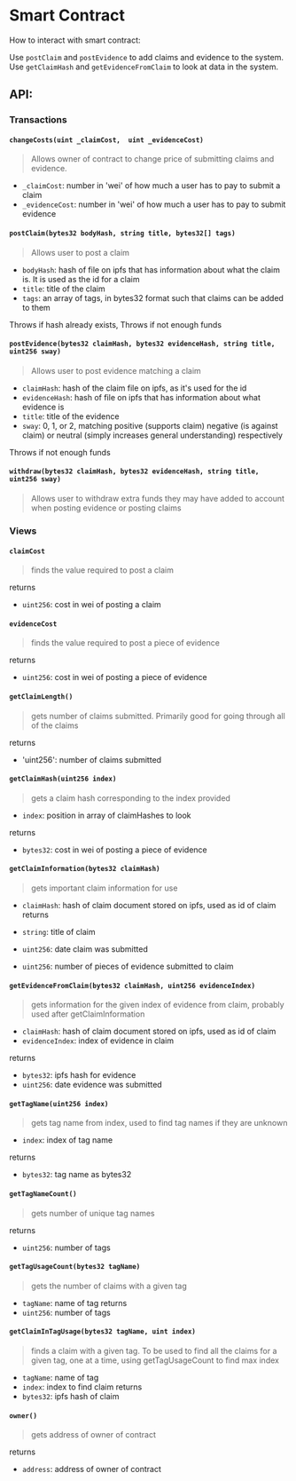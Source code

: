 # Smart Contract

How to interact with smart contract:

Use `postClaim` and `postEvidence` to add claims and evidence to the system. Use `getClaimHash` and `getEvidenceFromClaim` to look at data in the system.


## API:

### Transactions

#### `changeCosts(uint _claimCost,  uint _evidenceCost)`

> Allows owner of contract to change price of submitting claims and evidence.

- `_claimCost`: number in 'wei' of how much a user has to pay to submit a claim
- `_evidenceCost`: number in 'wei' of how much a user has to pay to submit evidence


#### `postClaim(bytes32 bodyHash, string title, bytes32[] tags)`

> Allows user to post a claim

- `bodyHash`: hash of file on ipfs that has information about what the claim is. It is used as the id for a claim
- `title`: title of the claim
- `tags`: an array of tags, in bytes32 format such that claims can be added to them

Throws if hash already exists, Throws if not enough funds


#### `postEvidence(bytes32 claimHash, bytes32 evidenceHash, string title, uint256 sway)`

> Allows user to post evidence matching a claim

- `claimHash`: hash of the claim file on ipfs, as it's used for the id
- `evidenceHash`: hash of file on ipfs that has information about what evidence is
- `title`: title of the evidence
- `sway`: 0, 1, or 2, matching positive (supports claim) negative (is against claim) or neutral (simply increases general understanding) respectively

Throws if not enough funds

#### `withdraw(bytes32 claimHash, bytes32 evidenceHash, string title, uint256 sway)`

> Allows user to withdraw extra funds they may have added to account when posting evidence or posting claims


### Views

#### `claimCost`

> finds the value required to post a claim

returns
- `uint256`: cost in wei of posting a claim

#### `evidenceCost`

> finds the value required to post a piece of evidence

returns
- `uint256`: cost in wei of posting a piece of evidence


#### `getClaimLength()`

> gets number of claims submitted. Primarily good for going through all of the claims

returns
- 'uint256': number of claims submitted


#### `getClaimHash(uint256 index)`

> gets a claim hash corresponding to the index provided

- `index`: position in array of claimHashes to look

returns
- `bytes32`: cost in wei of posting a piece of evidence

#### `getClaimInformation(bytes32 claimHash)`

> gets important claim information for use

- `claimHash`: hash of claim document stored on ipfs, used as id of claim
returns

- `string`: title of claim
- `uint256`: date claim was submitted
- `uint256`: number of pieces of evidence submitted to claim

#### `getEvidenceFromClaim(bytes32 claimHash, uint256 evidenceIndex)`

> gets information for the given index of evidence from claim, probably used after getClaimInformation

- `claimHash`: hash of claim document stored on ipfs, used as id of claim
- `evidenceIndex`: index of evidence in claim

returns
- `bytes32`: ipfs hash for evidence
- `uint256`: date evidence was submitted

#### `getTagName(uint256 index)`

> gets tag name from index, used to find tag names if they are unknown

- `index`: index of tag name

returns
- `bytes32`: tag name as bytes32


#### `getTagNameCount()`

> gets number of unique tag names

returns
- `uint256`: number of tags

#### `getTagUsageCount(bytes32 tagName)`

> gets the number of claims with a given tag

- `tagName`: name of tag
returns
- `uint256`: number of tags

#### `getClaimInTagUsage(bytes32 tagName, uint index)`

> finds a claim with a given tag. To be used to find all the claims for a given tag, one at a time, using getTagUsageCount to find max index

- `tagName`: name of tag
- `index`: index to find claim
returns
- `bytes32`: ipfs hash of claim

#### `owner()`

> gets address of owner of contract

returns

- `address`: address of owner of contract
